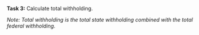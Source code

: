 **Task 3:** Calculate total withholding.

_Note: Total withholding is the total state withholding combined with the total federal withholding._
